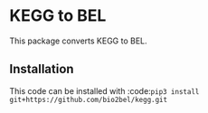 KEGG to BEL
===============
This package converts KEGG to BEL. 

Installation
------------
This code can be installed with :code:`pip3 install git+https://github.com/bio2bel/kegg.git`
